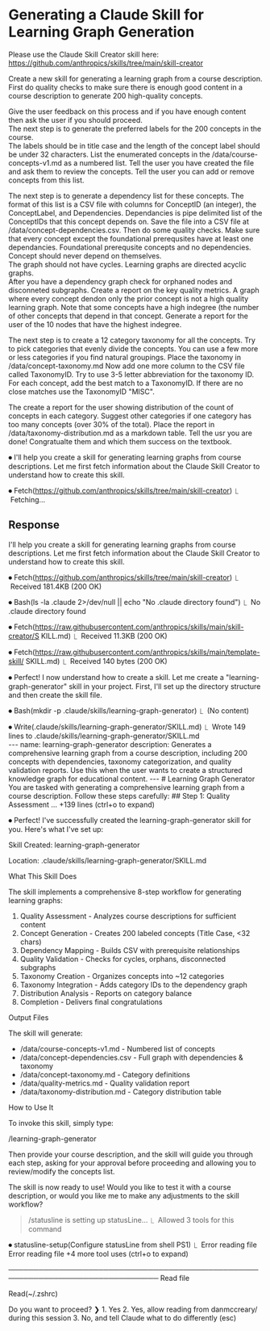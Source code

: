 # Generating a Claude Skill for Learning Graph Generation

Please use the Claude Skill Creator skill here: 
https://github.com/anthropics/skills/tree/main/skill-creator  

Create a new skill for generating a learning graph from a course description.  First do  quality checks to make sure there is enough good content in a course 
description to generate 200 high-quality concepts.  

Give the user feedback on this process and if you have enough content then ask the user if you should proceed.  
The next step is to generate the preferred labels for the 
200 concepts in the course.  
The labels should be in title case and the 
length of the concept label should be under 32 characters.
List the enumerated concepts in the /data/course-concepts-v1.md as a 
numbered list.
Tell the user you have created the file and ask them to review the 
concepts.  Tell the user you can add or remove concepts from this list.

The next step is to generate a dependency list for these concepts.  The 
format of this list is a CSV file with columns for ConceptID (an integer), 
the ConceptLabel, and Dependencies.  Dependancies is pipe delimited list of 
the ConceptIDs that this concept depends on.  Save the file into a CSV file 
at /data/concept-dependencies.csv.
  Then do some quality checks.  Make sure that every concept except the 
foundational prerequsites have at least one dependancies.
  Foundational prerequsite concepts and no dependencies.  Concept should 
never depend on themselves.  
The graph should not have cycles.  Learning graphs are directed acyclic 
graphs.  
After you have a dependency graph check for orphaned nodes and disconneted 
subgraphs.  Create a report on the key quality metrics. A graph where every 
concept dendon only the prior concept is not a high quality learning graph.
Note that some concepts have a high indegree (the number of other concepts 
that depend in that concept.  Generate a report for the user of the 10 nodes
 that have the highest indegree.

The next step is to create a 12 category taxonomy for all the concepts.  Try
 to pick categories that evenly divide the concepts.  You can use a few more
 or less categories if you find natural groupings.  Place the taxonomy in 
/data/concept-taxonomy.md  Now add one more column to the CSV file called 
TaxonomyID.  Try to use 3-5 letter abbreviation for the taxonomy ID. For 
each concept, add the best match to a TaxonomyID.  If there are no close 
matches use the TaxonomyID "MISC".

The create a report for the user showing distribution of the count of 
concepts in each category.  Suggest other categories if one category has too
 many concepts (over 30% of the total).  Place the report in 
/data/taxonomy-distribution.md as a markdown table.  Tell the usr you are 
done!  Congratualte them and which them success on the textbook. 

⏺ I'll help you create a skill for generating learning graphs from course
  descriptions. Let me first fetch information about the Claude Skill
  Creator to understand how to create this skill.

⏺ Fetch(https://github.com/anthropics/skills/tree/main/skill-creator)
  ⎿  Fetching…

## Response

I'll help you create a skill for generating learning graphs from course
  descriptions. Let me first fetch information about the Claude Skill
  Creator to understand how to create this skill.

⏺ Fetch(https://github.com/anthropics/skills/tree/main/skill-creator)
  ⎿  Received 181.4KB (200 OK)

⏺ Bash(ls -la .claude 2>/dev/null || echo "No .claude directory found")
  ⎿  No .claude directory found

⏺ Fetch(https://raw.githubusercontent.com/anthropics/skills/main/skill-creator/S
       KILL.md)
  ⎿  Received 11.3KB (200 OK)

⏺ Fetch(https://raw.githubusercontent.com/anthropics/skills/main/template-skill/
       SKILL.md)
  ⎿  Received 140 bytes (200 OK)

⏺ Perfect! I now understand how to create a skill. Let me create a
  "learning-graph-generator" skill in your project. First, I'll set up the
  directory structure and then create the skill file.

⏺ Bash(mkdir -p .claude/skills/learning-graph-generator)
  ⎿  (No content)

⏺ Write(.claude/skills/learning-graph-generator/SKILL.md)
  ⎿  Wrote 149 lines to .claude/skills/learning-graph-generator/SKILL.md   
     ---
     name: learning-graph-generator
     description: Generates a comprehensive learning graph from a course
     description, including 200 concepts with dependencies, taxonomy
     categorization, and quality validation reports. Use this when the user
     wants to create a structured knowledge graph for educational content.
     ---
     # Learning Graph Generator
     You are tasked with generating a comprehensive learning graph from a
     course description. Follow these steps carefully:
     ## Step 1: Quality Assessment
     … +139 lines (ctrl+o to expand)

⏺ Perfect! I've successfully created the learning-graph-generator skill for
  you. Here's what I've set up:

  Skill Created: learning-graph-generator

  Location: .claude/skills/learning-graph-generator/SKILL.md

  What This Skill Does

  The skill implements a comprehensive 8-step workflow for generating
  learning graphs:

  1. Quality Assessment - Analyzes course descriptions for sufficient
  content
  2. Concept Generation - Creates 200 labeled concepts (Title Case, <32
  chars)
  3. Dependency Mapping - Builds CSV with prerequisite relationships
  4. Quality Validation - Checks for cycles, orphans, disconnected subgraphs
  5. Taxonomy Creation - Organizes concepts into ~12 categories
  6. Taxonomy Integration - Adds category IDs to the dependency graph
  7. Distribution Analysis - Reports on category balance
  8. Completion - Delivers final congratulations

  Output Files

  The skill will generate:
  - /data/course-concepts-v1.md - Numbered list of concepts
  - /data/concept-dependencies.csv - Full graph with dependencies & taxonomy
  - /data/concept-taxonomy.md - Category definitions
  - /data/quality-metrics.md - Quality validation report
  - /data/taxonomy-distribution.md - Category distribution table

  How to Use It

  To invoke this skill, simply type:

  /learning-graph-generator

  Then provide your course description, and the skill will guide you through
   each step, asking for your approval before proceeding and allowing you to
   review/modify the concepts list.

  The skill is now ready to use! Would you like to test it with a course
  description, or would you like me to make any adjustments to the skill
  workflow?

> /statusline is setting up statusLine… 
  ⎿  Allowed 3 tools for this command

⏺ statusline-setup(Configure statusLine from shell PS1)
  ⎿  Error reading file
     Error reading file
     +4 more tool uses (ctrl+o to expand)

────────────────────────────────────────────────────────────────────────────────
 Read file

  Read(~/.zshrc)

 Do you want to proceed?
 ❯ 1. Yes
   2. Yes, allow reading from danmccreary/ during this session
   3. No, and tell Claude what to do differently (esc)



